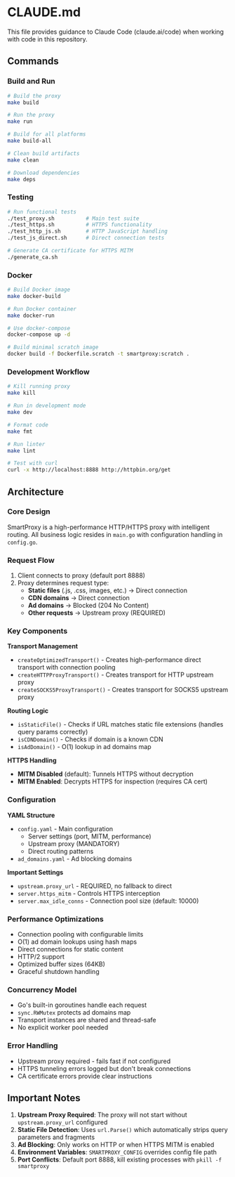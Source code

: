 # CLAUDE.md

This file provides guidance to Claude Code (claude.ai/code) when working with code in this repository.

## Commands

### Build and Run
```bash
# Build the proxy
make build

# Run the proxy  
make run

# Build for all platforms
make build-all

# Clean build artifacts
make clean

# Download dependencies
make deps
```

### Testing
```bash
# Run functional tests
./test_proxy.sh          # Main test suite
./test_https.sh          # HTTPS functionality
./test_http_js.sh        # HTTP JavaScript handling
./test_js_direct.sh      # Direct connection tests

# Generate CA certificate for HTTPS MITM
./generate_ca.sh
```

### Docker
```bash
# Build Docker image
make docker-build

# Run Docker container
make docker-run

# Use docker-compose
docker-compose up -d

# Build minimal scratch image
docker build -f Dockerfile.scratch -t smartproxy:scratch .
```

### Development Workflow
```bash
# Kill running proxy
make kill

# Run in development mode
make dev

# Format code
make fmt

# Run linter
make lint

# Test with curl
curl -x http://localhost:8888 http://httpbin.org/get
```

## Architecture

### Core Design
SmartProxy is a high-performance HTTP/HTTPS proxy with intelligent routing. All business logic resides in `main.go` with configuration handling in `config.go`.

### Request Flow
1. Client connects to proxy (default port 8888)
2. Proxy determines request type:
   - **Static files** (.js, .css, images, etc.) → Direct connection
   - **CDN domains** → Direct connection  
   - **Ad domains** → Blocked (204 No Content)
   - **Other requests** → Upstream proxy (REQUIRED)

### Key Components

**Transport Management**
- `createOptimizedTransport()` - Creates high-performance direct transport with connection pooling
- `createHTTPProxyTransport()` - Creates transport for HTTP upstream proxy
- `createSOCKS5ProxyTransport()` - Creates transport for SOCKS5 upstream proxy

**Routing Logic**
- `isStaticFile()` - Checks if URL matches static file extensions (handles query params correctly)
- `isCDNDomain()` - Checks if domain is a known CDN
- `isAdDomain()` - O(1) lookup in ad domains map

**HTTPS Handling**
- **MITM Disabled** (default): Tunnels HTTPS without decryption
- **MITM Enabled**: Decrypts HTTPS for inspection (requires CA cert)

### Configuration

**YAML Structure**
- `config.yaml` - Main configuration
  - Server settings (port, MITM, performance)
  - Upstream proxy (MANDATORY)
  - Direct routing patterns
- `ad_domains.yaml` - Ad blocking domains

**Important Settings**
- `upstream.proxy_url` - REQUIRED, no fallback to direct
- `server.https_mitm` - Controls HTTPS interception
- `server.max_idle_conns` - Connection pool size (default: 10000)

### Performance Optimizations
- Connection pooling with configurable limits
- O(1) ad domain lookups using hash maps
- Direct connections for static content
- HTTP/2 support
- Optimized buffer sizes (64KB)
- Graceful shutdown handling

### Concurrency Model
- Go's built-in goroutines handle each request
- `sync.RWMutex` protects ad domains map
- Transport instances are shared and thread-safe
- No explicit worker pool needed

### Error Handling
- Upstream proxy required - fails fast if not configured
- HTTPS tunneling errors logged but don't break connections
- CA certificate errors provide clear instructions

## Important Notes

1. **Upstream Proxy Required**: The proxy will not start without `upstream.proxy_url` configured
2. **Static File Detection**: Uses `url.Parse()` which automatically strips query parameters and fragments
3. **Ad Blocking**: Only works on HTTP or when HTTPS MITM is enabled
4. **Environment Variables**: `SMARTPROXY_CONFIG` overrides config file path
5. **Port Conflicts**: Default port 8888, kill existing processes with `pkill -f smartproxy`